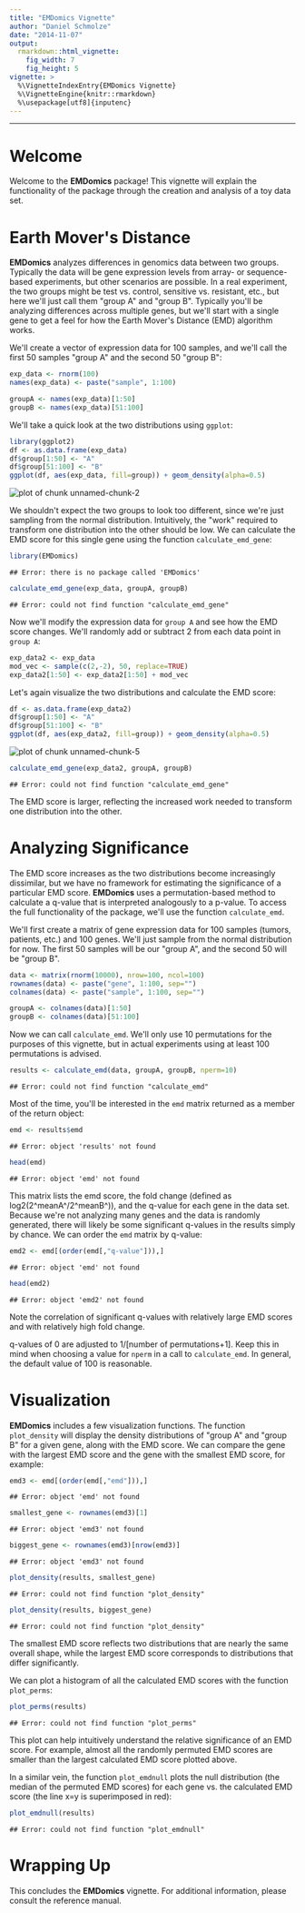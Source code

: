 ```yaml
---
title: "EMDomics Vignette"
author: "Daniel Schmolze"
date: "2014-11-07"
output: 
  rmarkdown::html_vignette:
    fig_width: 7
    fig_height: 5
vignette: >
  %\VignetteIndexEntry{EMDomics Vignette}
  %\VignetteEngine{knitr::rmarkdown}
  %\usepackage[utf8]{inputenc}
---
```

---
# Welcome

Welcome to the **EMDomics** package! This vignette will explain the functionality of the package through the creation and analysis of a toy data set.

# Earth Mover's Distance

**EMDomics** analyzes differences in genomics data between two groups. Typically the data will be gene expression levels from array- or sequence-based experiments, but other scenarios are possible. In a real experiment, the two groups might be test vs. control, sensitive vs. resistant, etc., but here we'll just call them "group A" and "group B". Typically you'll be analyzing differences across multiple genes, but we'll start with a single gene to get a feel for how the Earth Mover's Distance (EMD) algorithm works.

We'll create a vector of expression data for 100 samples, and we'll call the first 50 samples "group A" and the second 50 "group B":


```r
exp_data <- rnorm(100)
names(exp_data) <- paste("sample", 1:100)

groupA <- names(exp_data)[1:50]
groupB <- names(exp_data)[51:100]
```

We'll take a quick look at the two distributions using `ggplot`:


```r
library(ggplot2)
df <- as.data.frame(exp_data)
df$group[1:50] <- "A"
df$group[51:100] <- "B"
ggplot(df, aes(exp_data, fill=group)) + geom_density(alpha=0.5)
```

![plot of chunk unnamed-chunk-2](figure/unnamed-chunk-2.png) 

We shouldn't expect the two groups to look too different, since we're just sampling from the normal distribution. Intuitively, the "work" required to transform one distribution into the other should be low. We can calculate the EMD score for this single gene using the function `calculate_emd_gene`:


```r
library(EMDomics)
```

```
## Error: there is no package called 'EMDomics'
```

```r
calculate_emd_gene(exp_data, groupA, groupB)
```

```
## Error: could not find function "calculate_emd_gene"
```

Now we'll modify the expression data for `group A` and see how the EMD score changes. We'll randomly add or subtract 2 from each data point in `group A`:


```r
exp_data2 <- exp_data
mod_vec <- sample(c(2,-2), 50, replace=TRUE)
exp_data2[1:50] <- exp_data2[1:50] + mod_vec
```

Let's again visualize the two distributions and calculate the EMD score:


```r
df <- as.data.frame(exp_data2)
df$group[1:50] <- "A"
df$group[51:100] <- "B"
ggplot(df, aes(exp_data2, fill=group)) + geom_density(alpha=0.5)
```

![plot of chunk unnamed-chunk-5](figure/unnamed-chunk-5.png) 

```r
calculate_emd_gene(exp_data2, groupA, groupB)
```

```
## Error: could not find function "calculate_emd_gene"
```

The EMD score is larger, reflecting the increased work needed to transform one distribution into the other.

# Analyzing Significance

The EMD score increases as the two distributions become increasingly dissimilar, but we have no framework for estimating the significance of a particular EMD score. **EMDomics** uses a permutation-based method to calculate a q-value that is interpreted analogously to a p-value. To access the full functionality of the package, we'll use the function `calculate_emd`. 

We'll first create a matrix of gene expression data for 100 samples (tumors, patients, etc.) and 100 genes. We'll just sample from the normal distribution for now. The first 50 samples will be our "group A", and the second 50 will be "group B".


```r
data <- matrix(rnorm(10000), nrow=100, ncol=100)
rownames(data) <- paste("gene", 1:100, sep="")
colnames(data) <- paste("sample", 1:100, sep="")

groupA <- colnames(data)[1:50]
groupB <- colnames(data)[51:100]
```

Now we can call `calculate_emd`. We'll only use 10 permutations for the purposes of this vignette, but in actual experiments using at least 100 permutations is advised.



```r
results <- calculate_emd(data, groupA, groupB, nperm=10)
```

```
## Error: could not find function "calculate_emd"
```

Most of the time, you'll be interested in the `emd` matrix returned as a member of the return object:


```r
emd <- results$emd
```

```
## Error: object 'results' not found
```

```r
head(emd)
```

```
## Error: object 'emd' not found
```

This matrix lists the emd score, the fold change (defined as log2(2^meanA^/2^meanB^)), and the q-value for each gene in the data set. Because we're not analyzing many genes and the data is randomly generated, there will likely be some significant q-values in the results simply by chance. We can order the `emd` matrix by q-value:


```r
emd2 <- emd[(order(emd[,"q-value"])),]
```

```
## Error: object 'emd' not found
```

```r
head(emd2)
```

```
## Error: object 'emd2' not found
```

Note the correlation of significant q-values with relatively large EMD scores and with relatively high fold change. 

q-values of 0 are adjusted to 1/[number of permutations+1]. Keep this in mind
when choosing a value for `nperm` in a call to `calculate_emd`. In general,
the default value of 100 is reasonable.

# Visualization

**EMDomics** includes a few visualization functions. The function `plot_density` will display the density distributions of "group A" and "group B" for a given gene, along with the EMD score. We can compare the gene with the largest EMD score and the gene with the smallest EMD score, for example:


```r
emd3 <- emd[(order(emd[,"emd"])),]
```

```
## Error: object 'emd' not found
```

```r
smallest_gene <- rownames(emd3)[1]
```

```
## Error: object 'emd3' not found
```

```r
biggest_gene <- rownames(emd3)[nrow(emd3)]
```

```
## Error: object 'emd3' not found
```

```r
plot_density(results, smallest_gene)
```

```
## Error: could not find function "plot_density"
```

```r
plot_density(results, biggest_gene)
```

```
## Error: could not find function "plot_density"
```

The smallest EMD score reflects two distributions that are nearly the same overall shape, while the largest EMD score corresponds to distributions that differ significantly.

We can plot a histogram of all the calculated EMD scores with the function `plot_perms`:


```r
plot_perms(results)
```

```
## Error: could not find function "plot_perms"
```

This plot can help intuitively understand the relative significance of an EMD score. For example, almost all the randomly permuted EMD scores are smaller than the largest calculated EMD score plotted above.

In a similar vein, the function `plot_emdnull` plots the null distribution (the median of the permuted EMD scores) for each gene vs. the calculated EMD score (the line x=y is superimposed in red):


```r
plot_emdnull(results)
```

```
## Error: could not find function "plot_emdnull"
```

# Wrapping Up

This concludes the **EMDomics** vignette. For additional information, please consult the reference manual.
